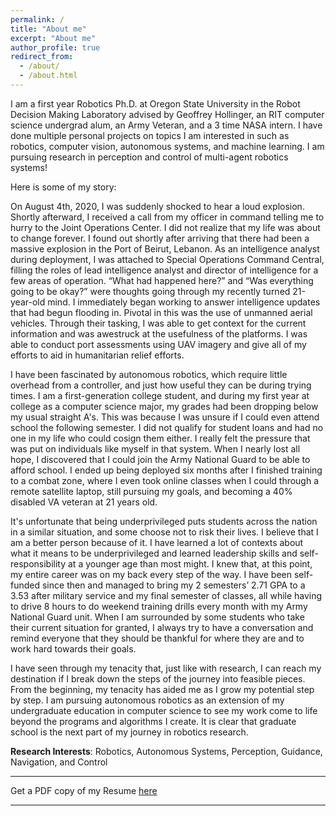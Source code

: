 ```yaml
---
permalink: /
title: "About me"
excerpt: "About me"
author_profile: true
redirect_from: 
  - /about/
  - /about.html
---
```


<!--
# Conor Gagliardi
 -->

<!--
Undergraduate Student, <br>
[Rochester Institute of Technology](https://www.rit.edu), New York
 -->
I am a first year Robotics Ph.D. at Oregon State University in the Robot Decision Making Laboratory advised by Geoffrey Hollinger, an RIT computer science undergrad alum, an Army Veteran, and a 3 time NASA intern. I have done multiple personal projects on topics I am interested in such as robotics, computer vision, autonomous systems, and machine learning. I am pursuing research in perception and control of multi-agent robotics systems!

Here is some of my story:

On August 4th, 2020, I was suddenly shocked to hear a loud explosion. Shortly afterward, I
received a call from my officer in command telling me to hurry to the Joint Operations Center. I did not
realize that my life was about to change forever. I found out shortly after arriving that there had been a
massive explosion in the Port of Beirut, Lebanon. As an intelligence analyst during deployment, I was
attached to Special Operations Command Central, filling the roles of lead intelligence analyst and director
of intelligence for a few areas of operation. “What had happened here?” and “Was everything going to be
okay?” were thoughts going through my recently turned 21-year-old mind. I immediately began working
to answer intelligence updates that had begun flooding in. Pivotal in this was the use of unmanned aerial
vehicles. Through their tasking, I was able to get context for the current information and was awestruck at
the usefulness of the platforms. I was able to conduct port assessments using UAV imagery and give all
of my efforts to aid in humanitarian relief efforts.

I have been fascinated by autonomous robotics, which require little overhead from a controller,
and just how useful they can be during trying times. I am a first-generation college student, and during my first year at college as a computer science major, my grades had been dropping
below my usual straight A's. This was because I was unsure if I could even attend school the following
semester. I did not qualify for student loans and had no one in my life who could cosign them either. I
really felt the pressure that was put on individuals like myself in that system. When I nearly lost all hope,
I discovered that I could join the Army National Guard to be able to afford school. I ended up being
deployed six months after I finished training to a combat zone, where I even took online classes
when I could through a remote satellite laptop, still pursuing my goals, and becoming a 40%
disabled VA veteran at 21 years old.

It's unfortunate that being underprivileged puts students across the nation in a similar situation,
and some choose not to risk their lives. I believe that I am a better person because of it. I have learned a
lot of contexts about what it means to be underprivileged and learned leadership skills and self-
responsibility at a younger age than most might. I knew that, at this point, my entire career was on my
back every step of the way. I have been self-funded since then and managed to bring my 2 semesters’
2.71 GPA to a 3.53 after military service and my final semester of classes, all while having to drive 8
hours to do weekend training drills every month with my Army National Guard unit. When I am
surrounded by some students who take their current situation for granted, I always try to have a
conversation and remind everyone that they should be thankful for where they are and to work hard
towards their goals.

I have seen through my tenacity that, just like with research, I can reach my destination if I break
down the steps of the journey into feasible pieces. From the beginning, my tenacity has aided me as I
grow my potential step by step. I am pursuing autonomous robotics as an extension of my undergraduate
education in computer science to see my work come to life beyond the programs and algorithms I create.
It is clear that graduate school is the next part of my journey in robotics research.



**Research Interests**: Robotics, Autonomous Systems, Perception, Guidance, Navigation, and Control

---

Get a PDF copy of my Resume [here](/files/Gagliardi_Conor_Resume.pdf)

---
